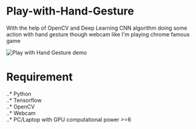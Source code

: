 # Play-with-Hand-Gesture
With the help of OpenCV  and Deep Learning CNN algorithm doing some action with hand gesture though webcam like I'm playing chrome famous game

![Play with Hand Gesture demo](Demo/demo.gif)


# Requirement
..* Python  
..* Tensorflow  
..* OpenCV  
..* Webcam  
..* PC/Laptop with GPU computational power >=6  
